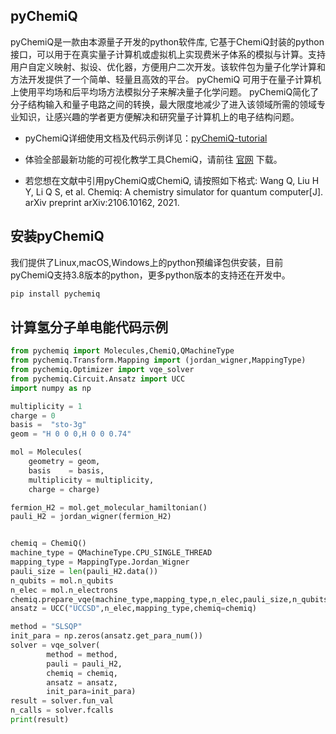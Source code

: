 ## pyChemiQ

pyChemiQ是一款由本源量子开发的python软件库, 它基于ChemiQ封装的python接口，可以用于在真实量子计算机或虚拟机上实现费米子体系的模拟与计算。支持用户自定义映射、拟设、优化器，方便用户二次开发。该软件包为量子化学计算和方法开发提供了一个简单、轻量且高效的平台。 pyChemiQ 可用于在量子计算机上使用平均场和后平均场方法模拟分子来解决量子化学问题。 pyChemiQ简化了分子结构输入和量子电路之间的转换，最大限度地减少了进入该领域所需的领域专业知识，让感兴趣的学者更方便解决和研究量子计算机上的电子结构问题。


- pyChemiQ详细使用文档及代码示例详见：[pyChemiQ-tutorial](https://pychemiq-tutorial.readthedocs.io/en/latest/index.html)

- 体验全部最新功能的可视化教学工具ChemiQ，请前往 [官网](https://qcloud.originqc.com.cn/zh/chemistryIntroduce) 下载。

- 若您想在文献中引用pyChemiQ或ChemiQ, 请按照如下格式: Wang Q, Liu H Y, Li Q S, et al. Chemiq: A chemistry simulator for quantum computer[J]. arXiv preprint arXiv:2106.10162, 2021.


## 安装pyChemiQ

我们提供了Linux,macOS,Windows上的python预编译包供安装，目前pyChemiQ支持3.8版本的python，更多python版本的支持还在开发中。

```python
pip install pychemiq
```


## 计算氢分子单电能代码示例

```python
from pychemiq import Molecules,ChemiQ,QMachineType
from pychemiq.Transform.Mapping import (jordan_wigner,MappingType)
from pychemiq.Optimizer import vqe_solver
from pychemiq.Circuit.Ansatz import UCC
import numpy as np

multiplicity = 1
charge = 0
basis =  "sto-3g"
geom = "H 0 0 0,H 0 0 0.74"

mol = Molecules(
    geometry = geom,
    basis    = basis,
    multiplicity = multiplicity,
    charge = charge)

fermion_H2 = mol.get_molecular_hamiltonian()
pauli_H2 = jordan_wigner(fermion_H2)


chemiq = ChemiQ()
machine_type = QMachineType.CPU_SINGLE_THREAD
mapping_type = MappingType.Jordan_Wigner
pauli_size = len(pauli_H2.data())
n_qubits = mol.n_qubits
n_elec = mol.n_electrons
chemiq.prepare_vqe(machine_type,mapping_type,n_elec,pauli_size,n_qubits)
ansatz = UCC("UCCSD",n_elec,mapping_type,chemiq=chemiq)

method = "SLSQP"
init_para = np.zeros(ansatz.get_para_num())
solver = vqe_solver(
        method = method,
        pauli = pauli_H2,
        chemiq = chemiq,
        ansatz = ansatz,
        init_para=init_para)
result = solver.fun_val
n_calls = solver.fcalls
print(result)
```